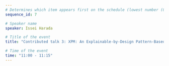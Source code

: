```yaml
---
# Determines which item appears first on the schedule (lowest number (0) appears first)
sequence_id: 7

# Speaker name
speaker: Issei Harada

# Title of the event
title: "Contributed talk 3: XPM: An Explainable-by-Design Pattern-Based Estrus Detection Approach to Improve Resource Use in Dairy Farms"

# Time of the event
time: "11:00 - 11:15"
---
```

